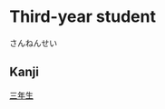 # Third-year student
さんねんせい

## Kanji
[三](../Kanji/kanji-dict/三.md)[年](../Kanji/kanji-dict/年.md)[生](../Kanji/kanji-dict/生.md)